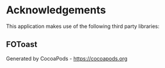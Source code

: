 # Acknowledgements
This application makes use of the following third party libraries:

## FOToast


Generated by CocoaPods - https://cocoapods.org
